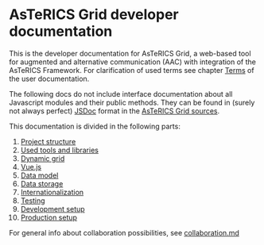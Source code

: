 # AsTeRICS Grid developer documentation

This is the developer documentation for AsTeRICS Grid, a web-based tool for augmented and alternative communication (AAC) with integration of the AsTeRICS Framework.
For clarification of used terms see chapter [Terms](../documentation_user/01_terms.md) of the user documentation.

The following docs do not include interface documentation about all Javascript modules and their public methods. They can be found in (surely not always perfect) [JSDoc](https://github.com/jsdoc/jsdoc) format in the [AsTeRICS Grid sources](https://github.com/asterics/AsTeRICS-Grid/tree/master/src/js).

This documentation is divided in the following parts:

1. [Project structure](01_structure.md)
1. [Used tools and libraries](02_tools.md)
1. [Dynamic grid](03_grid.md)
1. [Vue.js](04_vuejs.md)
1. [Data model](05_datamodel.md)
1. [Data storage](06_data_storage.md)
1. [Internationalization](07_i18n.md)
1. [Testing](01_terms.md)
1. [Development setup](01_terms.md)
1. [Production setup](01_terms.md)

For general info about collaboration possibilities, see [collaboration.md](collaboration.md)